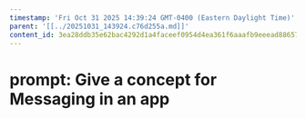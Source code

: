 ```yaml
---
timestamp: 'Fri Oct 31 2025 14:39:24 GMT-0400 (Eastern Daylight Time)'
parent: '[[../20251031_143924.c76d255a.md]]'
content_id: 3ea28ddb35e62bac4292d1a4faceef0954d4ea361f6aaafb9eeead88657e6cc9
---
```


# prompt: Give a concept for Messaging in an app
